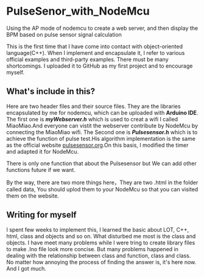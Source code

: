 # PulseSenor_with_NodeMcu
Using the AP mode of nodemcu to create a web server, and then display the BPM based on pulse sensor signal calculation

This is the first time that I have come into contact with object-oriented language(C++). When I implement and encapsulate it, I refer to various official examples and third-party examples. There must be many shortcomings. I uploaded it to GitHub as my first project and to encourage myself.

## What's include in this?
Here are two header files and their source files. They are the libraries encapsulated by me for nodemcu, which can be uploaded with **Arduino IDE**.
The first one is ***myWebserver.h*** which is used to creat a wifi I called MiaoMiao.And everyone can vistit the webserver contribute by NodeMcu by connecting the MiaoMiao wifi.
The Second one is ***Pulsesensor.h*** which is to achieve the function of pulse test.His algorithm implementation is the same as the official website [pulsesensor.org](https://pulsesensor.com/pages/pulse-sensor-amped-arduino-v1dot1).On this basis, I modified the timer and adapted it for NodeMcu.

There is only one function that about the Pulsesensor but We can add other functions future if we want.

By the way, there are two more things here，They are two .html in the folder called data, You should uplod them to your NodeMcu so that you can visited them on the website.

## Writing for myself
I spent few weeks to implement this, I learned the basic about LOT, C++, html, class and objects and so on. What disturbed me most is the class and objects. I have meet many problems while I were tring to create library files to make .Ino file look more concise. But many problems happened in dealing with the relationship between class and function, class and class. No matter how annoying the process of finding the answer is, it's here now. And I got much.
